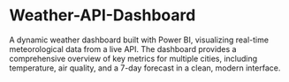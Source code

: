 # Weather-API-Dashboard
A dynamic weather dashboard built with Power BI, visualizing real-time meteorological data from a live API. The dashboard provides a comprehensive overview of key metrics for multiple cities, including temperature, air quality, and a 7-day forecast in a clean, modern interface.
